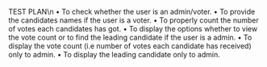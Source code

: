 TEST PLAN\n
•	To check whether the user is an admin/voter.
•	To provide the candidates names if the user is a voter.
•	To properly count the number of votes each candidates has got.
•	To display the options whether to view the vote count or to find the leading candidate if the user is a admin.
•	To display the vote count (i.e number of votes each candidate has received) only to admin.
•	To display the leading candidate only to admin.

